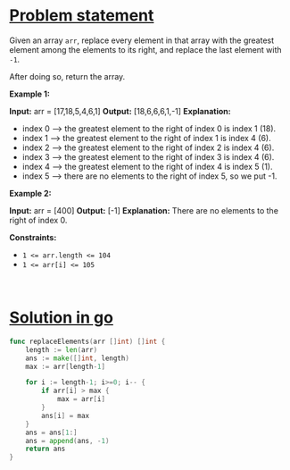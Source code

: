 # [Problem statement](https://leetcode.com/problems/replace-elements-with-greatest-element-on-right-side)

Given an array `arr`, replace every element in that array with the greatest element among the elements to its right, and replace the last element with `-1`.

After doing so, return the array.

**Example 1:**


**Input:** arr = [17,18,5,4,6,1]
**Output:** [18,6,6,6,1,-1]
**Explanation:** 
- index 0 --> the greatest element to the right of index 0 is index 1 (18).
- index 1 --> the greatest element to the right of index 1 is index 4 (6).
- index 2 --> the greatest element to the right of index 2 is index 4 (6).
- index 3 --> the greatest element to the right of index 3 is index 4 (6).
- index 4 --> the greatest element to the right of index 4 is index 5 (1).
- index 5 --> there are no elements to the right of index 5, so we put -1.

**Example 2:**


**Input:** arr = [400]
**Output:** [-1]
**Explanation:** There are no elements to the right of index 0.

**Constraints:**

* `1 <= arr.length <= 104`
* `1 <= arr[i] <= 105`

<br />

# [Solution in go](https://leetcode.com/submissions/detail/947273205/)

```go
func replaceElements(arr []int) []int {
    length := len(arr)
    ans := make([]int, length)
    max := arr[length-1]

    for i := length-1; i>=0; i-- {
        if arr[i] > max {
            max = arr[i]
        }
        ans[i] = max
    }
    ans = ans[1:]
    ans = append(ans, -1)
    return ans
}
```